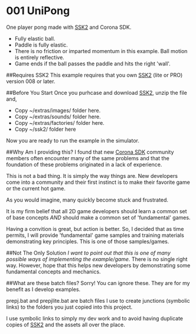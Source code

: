 # 001 UniPong
One player pong made with [SSK2](https://roaminggamer.github.io/RGDocs/pages/SSK2/) and Corona SDK.

+ Fully elastic ball.
+ Paddle is fully elastic.
+ There is no friction or imparted momentum in this example.  Ball motion is entirely reflective.
+ Game ends if the ball passes the paddle and hits the right 'wall'.


##Requires SSK2
This example requires that you own [SSK2](https://roaminggamer.github.io/RGDocs/pages/SSK2/) (lite or PRO) version 008 or later.

##Before You Start
Once you purhcase and download [SSK2](https://roaminggamer.github.io/RGDocs/pages/SSK2/), unzip the file and,

+ Copy ~/extras/images/ folder here.
+ Copy ~/extras/sounds/ folder here.
+ Copy ~/extras/factories/ folder here.
+ Copy ~/ssk2/ folder here

Now you are ready to run the example in the simulator.


##Why Am I providing this?
I found that new [Corona SDK](https://coronalabs.com/) community members often encounter many of the same problems and that the foundation of these problems originated in a lack of experience.  

This is not a bad thing.  It is simply the way things are.  New developers come into a community and their first instinct is to make their favorite game or the current hot game.  

As you would imagine, many quickly become stuck and frustrated.  

It is my firm belief that all 2D game developers should learn a common set of base concepts *AND* should make a common set of 'fundamental' games.  

Having a convition is great, but action is better.  So, I decided that as time permits, I will provide 'fundamental' game samples and training materials demonstrating key principles.  This is one of those samples/games.

##Not The Only Solution
_I want to point out that this is one of many possible ways of implementing the example/game._  There is no single right way.  However, hope that this helps new developers by demonstrating some fundamental concepts and mechanics.



##What are these batch files?
Sorry! You can ignore these.  They are for my benefit as I develop examples.

prepj.bat and prepjlite.bat are batch files I use to create junctions (symbolic links) to the folders you just copied into this project.  

I use symbolic links to simply my dev work and to avoid having duplicate copies of [SSK2](https://roaminggamer.github.io/RGDocs/pages/SSK2/) and the assets all over the place.
